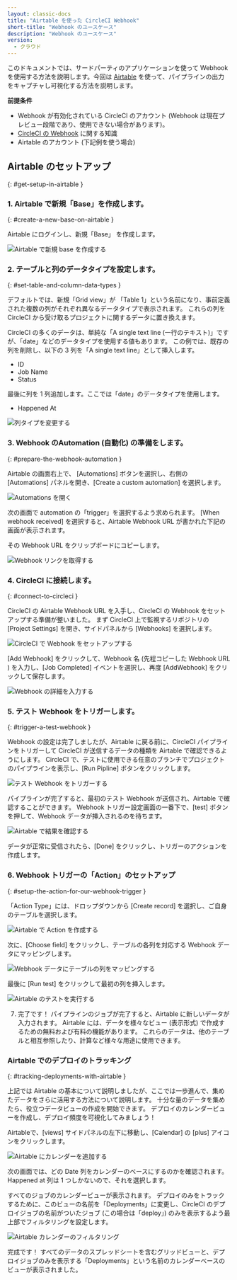 ```yaml
---
layout: classic-docs
title: "Airtable を使った CircleCI Webhook"
short-title: "Webhook のユースケース"
description: "Webhook のユースケース"
version:
  - クラウド
---
```


このドキュメントでは、サードパーティのアプリケーションを使って Webhook を使用する方法を説明します。今回は [Airtable](https://airtable.com/) を使って、パイプラインの出力をキャプチャし可視化する方法を説明します。

**前提条件**

- Webhook が有効化されている CircleCI のアカウント (Webhook は現在プレビュー段階であり、使用できない場合があります)。
- [CircleCI の Webhook]({{site.baseurl}}/2.0/webhooks) に関する知識
- Airtable のアカウント (下記例を使う場合)


## Airtable のセットアップ
{: #get-setup-in-airtable }

### 1. Airtable で新規「Base」を作成します。
{: #create-a-new-base-on-airtable }

Airtable にログインし、新規「Base」 を作成します。

![Airtable で新規 base を作成する]({{site.baseurl}}/assets/img/docs/webhooks/webhook_airtable_1_new.png)

### 2. テーブルと列のデータタイプを設定します。
{: #set-table-and-column-data-types }

デフォルトでは、新規「Grid view」が 「Table 1」という名前になり、事前定義された複数の列がそれぞれ異なるデータタイプで表示されます。 これらの列を CircleCI から受け取るプロジェクトに関するデータに置き換えます。

CircleCI の多くのデータは、単純な「A single text line (一行のテキスト)」ですが、「date」などのデータタイプを使用する値もあります。 この例では、既存の列を削除し、以下の 3 列を「A single text line」として挿入します。

- ID
- Job Name
- Status

最後に列を 1 列追加します。ここでは「date」のデータタイプを使用します。

- Happened At

![列タイプを変更する]({{site.baseurl}}/assets/img/docs/webhooks/webhook_airtable_2_datatypes.png)

### 3. Webhook のAutomation (自動化) の準備をします。
{: #prepare-the-webhook-automation }

Airtable の画面右上で、 [Automations] ボタンを選択し、右側の [Automations] パネルを開き、[Create a custom automation] を選択します。


![Automations を開く]({{site.baseurl}}/assets/img/docs/webhooks/webhook_airtable_3_automation.png)

次の画面で automation の「trigger」を選択するよう求められます。 [When webhook received] を選択すると、Airtable Webhook URL が書かれた下記の画面が表示されます。

その Webhook URL をクリップボードにコピーします。

![Webhook リンクを取得する]({{site.baseurl}}/assets/img/docs/webhooks/webhook_airtable_4.png
)

### 4. CircleCI に接続します。
{: #connect-to-circleci }

CircleCI の Airtable Webhook URL を入手し、CircleCI の Webhook をセットアップする準備が整いました。 まず CircleCI 上で監視するリポジトリの [Project Settings] を開き、サイドパネルから [Webhooks] を選択します。

![CircleCI で Webhook をセットアップする]({{site.baseurl}}/assets/img/docs/webhooks/webhook_airtable_5.png
)

[Add Webhook] をクリックして、Webhook 名 (先程コピーした Webhook URL ) を入力し、[Job Completed] イベントを選択し、再度 [AddWebhook] をクリックして保存します。

![Webhook の詳細を入力する]({{site.baseurl}}/assets/img/docs/webhooks/webhook_airtable_6.png
)

### 5. テスト Webhook をトリガーします。
{: #trigger-a-test-webhook }

Webhook の設定は完了しましたが、Airtable に戻る前に、CircleCI パイプラインをトリガーして CircleCI が送信するデータの種類を Airtable で確認できるようにします。 CircleCI で、テストに使用できる任意のブランチでプロジェクトのパイプラインを表示し、[Run Pipline] ボタンをクリックします。

![テスト Webhook をトリガーする]({{site.baseurl}}/assets/img/docs/webhooks/webhook_airtable_7_run_pipeline.png)

パイプラインが完了すると、最初のテスト Webhook が送信され、Airtable で確認することができます。 Webhook トリガー設定画面の一番下で、[test] ボタンを押して、Webhook データが挿入されるのを待ちます。

![Airtable で結果を確認する]({{site.baseurl}}/assets/img/docs/webhooks/webhook_airtable_8_test.png)

データが正常に受信されたら、[Done] をクリックし、トリガーのアクションを作成します。

### 6. Webhook トリガーの「Action」のセットアップ
{: #setup-the-action-for-our-webhook-trigger }

「Action Type」には、ドロップダウンから [Create record] を選択し、ご自身のテーブルを選択します。

![Airtable で Action を作成する]({{site.baseurl}}/assets/img/docs/webhooks/webhook_airtable_9_action.png
)

次に、[Choose field] をクリックし、テーブルの各列を対応する Webhook データにマッピングします。

![Webhook データにテーブルの列をマッピングする]({{site.baseurl}}/assets/img/docs/webhooks/webhook_airtable_10_fields.png)

最後に [Run test] をクリックして最初の列を挿入します。

![Airtable のテストを実行する]({{site.baseurl}}/assets/img/docs/webhooks/webhook_airtable_11_done.png)

7. 完了です！ パイプラインのジョブが完了すると、Airtable に新しいデータが入力されます。 Airtable には、データを様々なビュー (表示形式) で作成するための無料および有料の機能があります。 これらのデータは、他のテーブルと相互参照したり、計算など様々な用途に使用できます。

### Airtable でのデプロイのトラッキング
{: #tracking-deployments-with-airtable }

上記では Airtable の基本について説明しましたが、ここでは一歩進んで、集めたデータをさらに活用する方法について説明します。 十分な量のデータを集めたら、役立つデータビューの作成を開始できます。 デプロイのカレンダービューを作成し、デプロイ頻度を可視化してみましょう！

Airtableで、[views] サイドパネルの左下に移動し、[Calendar] の [plus] アイコンをクリックします。

![Airtable にカレンダーを追加する]({{site.baseurl}}/assets/img/docs/webhooks/webhook_airtable_12_calendar.png)

次の画面では、どの Date 列をカレンダーのベースにするのかを確認されます。Happened at 列は 1 つしかないので、それを選択します。

すべてのジョブのカレンダービューが表示されます。 デプロイのみをトラックするために、このビューの名前を「Deployments」に変更し、CircleCI のデプロイジョブの名前がついたジョブ (この場合は「deploy」) のみを表示するよう最上部でフィルタリングを設定します。

![Airtable カレンダーのフィルタリング]({{site.baseurl}}/assets/img/docs/webhooks/webhook_airtable_12_calendar2.png)

完成です！ すべてのデータのスプレッドシートを含むグリッドビューと、デプロイジョブのみを表示する「Deployments」という名前のカレンダーベースのビューが表示されました。

